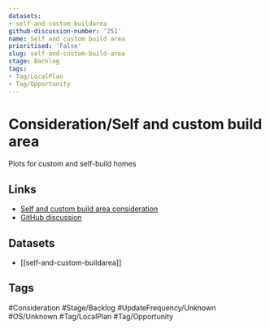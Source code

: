 ```yaml
---
datasets:
- self-and-custom-buildarea
github-discussion-number: '251'
name: Self and custom build area
prioritised: 'False'
slug: self-and-custom-build-area
stage: Backlog
tags:
- Tag/LocalPlan
- Tag/Opportunity
---
```


# Consideration/Self and custom build area

Plots for custom and self-build homes

## Links

* [Self and custom build area consideration](https://design.planning.data.gov.uk/planning-consideration/self-and-custom-build-area)
* [GitHub discussion](https://github.com/digital-land/data-standards-backlog/discussions/251)

## Datasets

* [[self-and-custom-buildarea]]

## Tags

#Consideration #Stage/Backlog #UpdateFrequency/Unknown #OS/Unknown #Tag/LocalPlan #Tag/Opportunity